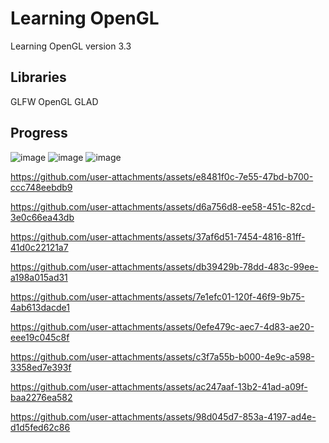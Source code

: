 # Learning OpenGL

Learning OpenGL version 3.3

## Libraries

GLFW
OpenGL
GLAD

## Progress
![image](https://github.com/user-attachments/assets/290b5d2e-3c92-4429-a85a-39f9f85a3c15)
![image](https://github.com/user-attachments/assets/c93a7379-4d6b-4116-bf5b-b88606b5e703)
![image](https://github.com/user-attachments/assets/0e8b2137-2a04-48dc-906d-e158a3e33b5b)


https://github.com/user-attachments/assets/e8481f0c-7e55-47bd-b700-ccc748eebdb9


https://github.com/user-attachments/assets/d6a756d8-ee58-451c-82cd-3e0c66ea43db


https://github.com/user-attachments/assets/37af6d51-7454-4816-81ff-41d0c22121a7






https://github.com/user-attachments/assets/db39429b-78dd-483c-99ee-a198a015ad31





https://github.com/user-attachments/assets/7e1efc01-120f-46f9-9b75-4ab613dacde1



https://github.com/user-attachments/assets/0efe479c-aec7-4d83-ae20-eee19c045c8f



https://github.com/user-attachments/assets/c3f7a55b-b000-4e9c-a598-3358ed7e393f



https://github.com/user-attachments/assets/ac247aaf-13b2-41ad-a09f-baa2276ea582



https://github.com/user-attachments/assets/98d045d7-853a-4197-ad4e-d1d5fed62c86

